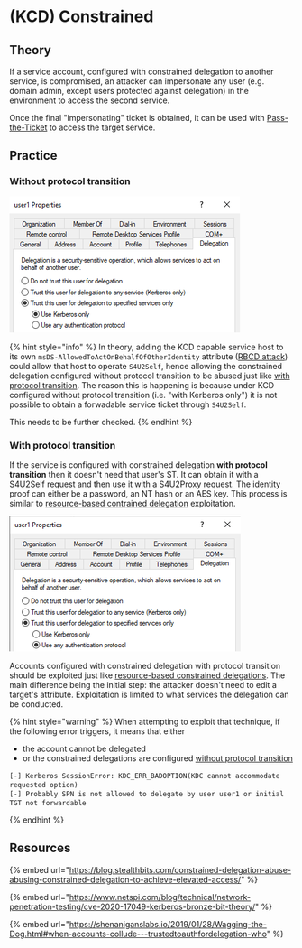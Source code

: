 # (KCD) Constrained

## Theory

If a service account, configured with constrained delegation to another service, is compromised, an attacker can impersonate any user (e.g. domain admin, except users protected against delegation) in the environment to access the second service.

Once the final "impersonating" ticket is obtained, it can be used with [Pass-the-Ticket](../pass-the-ticket.md) to access the target service.

## Practice

### Without protocol transition

![](<../../../../.gitbook/assets/kcd without proto transition.png>)

{% hint style="info" %}
In theory, adding the KCD capable service host to its own `msDS-AllowedToActOnBehalfOfOtherIdentity` attribute ([RBCD attack](rbcd.md)) could allow that host to operate `S4U2Self`, hence allowing the constrained delegation configured without protocol transition to be abused just like [with protocol transition](constrained.md#with-protocol-transition). The reason this is happening is because under KCD configured without protocol transition (i.e. "with Kerberos only") it is not possible to obtain a forwadable service ticket through `S4U2Self`.

This needs to be further checked.
{% endhint %}

### With protocol transition

If the service is configured with constrained delegation **with protocol transition** then it doesn't need that user's ST. It can obtain it with a S4U2Self request and then use it with a S4U2Proxy request. The identity proof can either be a password, an NT hash or an AES key. This process is similar to [resource-based contrained delegation](rbcd.md) exploitation.

![](<../../../../.gitbook/assets/kcd with protocol transition.png>)

Accounts configured with constrained delegation with protocol transition should be exploited just like [resource-based constrained delegations](rbcd.md). The main difference being the initial step: the attacker doesn't need to edit a target's attribute. Exploitation is limited to what services the delegation can be conducted.

{% hint style="warning" %}
When attempting to exploit that technique, if the following error triggers, it means that either

* the account cannot be delegated
* or the constrained delegations are configured [without protocol transition](constrained.md#without-protocol-transition)

```
[-] Kerberos SessionError: KDC_ERR_BADOPTION(KDC cannot accommodate requested option)
[-] Probably SPN is not allowed to delegate by user user1 or initial TGT not forwardable
```
{% endhint %}

## Resources

{% embed url="https://blog.stealthbits.com/constrained-delegation-abuse-abusing-constrained-delegation-to-achieve-elevated-access/" %}

{% embed url="https://www.netspi.com/blog/technical/network-penetration-testing/cve-2020-17049-kerberos-bronze-bit-theory/" %}

{% embed url="https://shenaniganslabs.io/2019/01/28/Wagging-the-Dog.html#when-accounts-collude---trustedtoauthfordelegation-who" %}
